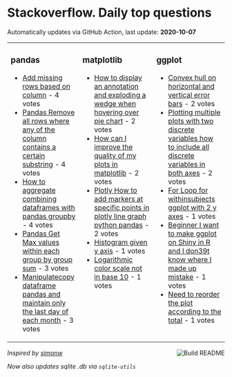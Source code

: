 # Stackoverflow. Daily top questions 

Automatically updates via GitHub Action, last update: **<!-- date starts -->2020-10-07<!-- date ends -->**


<table><tr><td valign="top" width="33%">

### pandas
<!-- pandas starts -->
* [Add missing rows based on column](https://stackoverflow.com/questions/64246528/add-missing-rows-based-on-column) - 4 votes
* [Pandas Remove all rows where any of the column contains a certain substring](https://stackoverflow.com/questions/64240221/pandas-remove-all-rows-where-any-of-the-column-contains-a-certain-substring) - 4 votes
* [How to aggregate combining dataframes with pandas groupby](https://stackoverflow.com/questions/64250017/how-to-aggregate-combining-dataframes-with-pandas-groupby) - 4 votes
* [Pandas Get Max values within each group by group sum](https://stackoverflow.com/questions/64250696/pandas-get-max-values-within-each-group-by-group-sum) - 3 votes
* [Manipulatecopy dataframe pandas and maintain only the last day of each month](https://stackoverflow.com/questions/64248943/manipulate-copy-dataframe-pandas-and-maintain-only-the-last-day-of-each-month) - 3 votes
<!-- pandas ends -->
</td><td valign="top" width="34%">


### matplotlib
<!-- matplotlib starts -->
* [How to display an annotation and exploding a wedge when hovering over pie chart](https://stackoverflow.com/questions/64246979/how-to-display-an-annotation-and-exploding-a-wedge-when-hovering-over-pie-chart) - 2 votes
* [How can I improve the quality of my plots in matplotlib](https://stackoverflow.com/questions/64244347/how-can-i-improve-the-quality-of-my-plots-in-matplotlib) - 2 votes
* [Plotly How to add markers at specific points in plotly line graph python  pandas](https://stackoverflow.com/questions/64241461/plotly-how-to-add-markers-at-specific-points-in-plotly-line-graph-python-pan) - 2 votes
* [Histogram given y axis](https://stackoverflow.com/questions/64246467/histogram-given-y-axis) - 1 votes
* [Logarithmic color scale not in base 10](https://stackoverflow.com/questions/64251874/logarithmic-color-scale-not-in-base-10) - 1 votes
<!-- matplotlib ends -->
</td><td valign="top" width="34%">


### ggplot
<!-- ggplot2 starts -->
* [Convex hull on horizontal and vertical error bars](https://stackoverflow.com/questions/64239201/convex-hull-on-horizontal-and-vertical-error-bars) - 2 votes
* [Plotting multiple plots with two discrete variables  how to include all discrete variables in both axes](https://stackoverflow.com/questions/64251644/plotting-multiple-plots-with-two-discrete-variables-how-to-include-all-discret) - 2 votes
* [For Loop for withinsubjects ggplot with 2 y axes](https://stackoverflow.com/questions/64252335/for-loop-for-within-subjects-ggplot-with-2-y-axes) - 1 votes
* [Beginner  I want to make ggplot on Shiny in R and I don39t know where I made up mistake](https://stackoverflow.com/questions/64250226/beginner-i-want-to-make-ggplot-on-shiny-in-r-and-i-dont-know-where-i-made-up) - 1 votes
* [Need to reorder the plot according to the total](https://stackoverflow.com/questions/64236705/need-to-reorder-the-plot-according-to-the-total) - 1 votes
<!-- ggplot2 ends -->
</td></tr></table>

<a href="https://github.com/hp0404/hp0404/actions"><img src="https://github.com/hp0404/hp0404/workflows/Build%20README/badge.svg" align="right" alt="Build README"></a> <p>*Inspired by  [simonw](https://github.com/simonw/simonw)*</p> <p> *Now also updates sqlite .db via `sqlite-utils`* </p>
